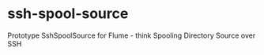 ssh-spool-source
================

Prototype SshSpoolSource for Flume - think Spooling Directory Source over SSH
